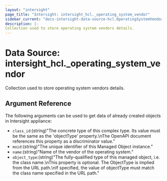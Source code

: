 ```yaml
---
layout: "intersight"
page_title: "Intersight: intersight_hcl._operating_system_vendor"
sidebar_current: "docs-intersight-data-source-hcl.OperatingSystemVendor"
description: |-
Collection used to store operating system vendors details.
---
```


# Data Source: intersight_hcl._operating_system_vendor
Collection used to store operating system vendors details.
## Argument Reference
The following arguments can be used to get data of already created objects in Intersight appliance:
* `class_id`:(string)"The concrete type of this complex type. Its value must be the same as the 'objectType' property.\nThe OpenAPI document references this property as a discriminator value."
* `moid`:(string)"The unique identifier of this Managed Object instance."
* `name`:(string)"Name of the vendor of the operating system."
* `object_type`:(string)"The fully-qualified type of this managed object, i.e. the class name.\nThis property is optional. The ObjectType is implied from the URL path.\nIf specified, the value of objectType must match the class name specified in the URL path."
